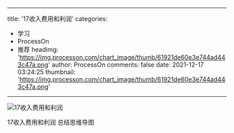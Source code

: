
---
title: '17收入费用和利润'
categories: 
 - 学习
 - ProcessOn
 - 推荐
headimg: 'https://img.processon.com/chart_image/thumb/61921de60e3e744ad443c47a.png'
author: ProcessOn
comments: false
date: 2021-12-17 03:24:25
thumbnail: 'https://img.processon.com/chart_image/thumb/61921de60e3e744ad443c47a.png'
---

<div>   
<img class="thumb" alt="17收入费用和利润" src="https://img.processon.com/chart_image/thumb/61921de60e3e744ad443c47a.png" referrerpolicy="no-referrer">
<p>17收入费用和利润 总结思维导图</p>  
</div>
            